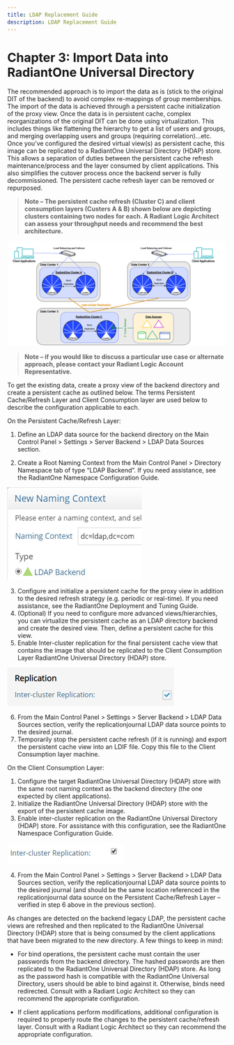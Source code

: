 ```yaml
---
title: LDAP Replacement Guide
description: LDAP Replacement Guide
---
```


# Chapter 3: Import Data into RadiantOne Universal Directory

The recommended approach is to import the data as is (stick to the original DIT of the backend) to avoid complex re-mappings of group memberships. The import of the data is achieved through a persistent cache initialization of the proxy view. Once the data is in persistent cache, complex reorganizations of the original DIT can be done using virtualization. This includes things like flattening the hierarchy to get a list of users and groups, and merging overlapping users and groups (requiring correlation)…etc. Once you’ve configured the desired virtual view(s) as persistent cache, this image can be replicated to a RadiantOne Universal Directory (HDAP) store. This allows a separation of duties between the persistent cache refresh maintenance/process and the layer consumed by client applications. This also simplifies the cutover process once the backend server is fully decommissioned. The persistent cache refresh layer can be removed or repurposed.

>**Note – The persistent cache refresh (Cluster C) and client consumption layers (Custers A & B) shown below are depicting clusters containing two nodes for each. A Radiant Logic Architect can assess your throughput needs and recommend the best architecture.**

![An image showing ](Media/Image3.1.jpg)
 
>**Note – if you would like to discuss a particular use case or alternate approach, please contact your Radiant Logic Account Representative.**

To get the existing data, create a proxy view of the backend directory and create a persistent cache as outlined below. The terms Persistent Cache/Refresh Layer and Client Consumption layer are used below to describe the configuration applicable to each.

On the Persistent Cache/Refresh Layer:

1.	Define an LDAP data source for the backend directory on the Main Control Panel > Settings > Server Backend > LDAP Data Sources section.

2.	Create a Root Naming Context from the Main Control Panel > Directory Namespace tab of type “LDAP Backend”. If you need assistance, see the RadiantOne Namespace Configuration Guide.

![An image showing ](Media/Image3.2.jpg)
 
3.	Configure and initialize a persistent cache for the proxy view in addition to the desired refresh strategy (e.g. periodic or real-time). If you need assistance, see the RadiantOne Deployment and Tuning Guide.
4.	(Optional) If you need to configure more advanced views/hierarchies, you can virtualize the persistent cache as an LDAP directory backend and create the desired view. Then, define a persistent cache for this view.
5.	Enable Inter-cluster replication for the final persistent cache view that contains the image that should be replicated to the Client Consumption Layer RadiantOne Universal Directory (HDAP) store. 

![An image showing ](Media/Image3.3.jpg)
 
6.	From the Main Control Panel > Settings > Server Backend > LDAP Data Sources section, verify the replicationjournal LDAP data source points to the desired journal. 
7.	Temporarily stop the persistent cache refresh (if it is running) and export the persistent cache view into an LDIF file. Copy this file to the Client Consumption layer machine.

On the Client Consumption Layer:
1.	Configure the target RadiantOne Universal Directory (HDAP) store with the same root naming context as the backend directory (the one expected by client applications).
2.	Initialize the RadiantOne Universal Directory (HDAP) store with the export of the persistent cache image.
3.	Enable inter-cluster replication on the RadiantOne Universal Directory (HDAP) store. For assistance with this configuration, see the RadiantOne Namespace Configuration Guide.

![An image showing ](Media/Image3.4.jpg)
 
4.	From the Main Control Panel > Settings > Server Backend > LDAP Data Sources section, verify the replicationjournal LDAP data source points to the desired journal (and should be the same location referenced in the replicationjournal data source on the Persistent Cache/Refresh Layer – verified in step 6 above in the previous section).

As changes are detected on the backend legacy LDAP, the persistent cache views are refreshed and then replicated to the RadiantOne Universal Directory (HDAP) store that is being consumed by the client applications that have been migrated to the new directory.  A few things to keep in mind:

-	For bind operations, the persistent cache must contain the user passwords from the backend directory. The hashed passwords are then replicated to the RadiantOne Universal Directory (HDAP) store. As long as the password hash is compatible with the RadiantOne Universal Directory, users should be able to bind against it. Otherwise, binds need redirected. Consult with a Radiant Logic Architect so they can recommend the appropriate configuration.

-	If client applications perform modifications, additional configuration is required to properly route the changes to the persistent cache/refresh layer. Consult with a Radiant Logic Architect so they can recommend the appropriate configuration. 
